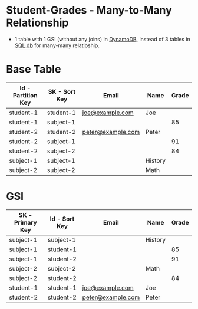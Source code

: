 # Student-Grades - Many-to-Many Relationship
- 1 table with 1 GSI (without any joins) in [DynamoDB](../Readme.md), instead of 3 tables in [SQL db](../../../../HLD-System-Designs/3_Databases/7_SQL-Databases/Readme.md) for many-many relatioship.

# Base Table

| Id - Partition Key | SK - Sort Key | Email             | Name    | Grade |
|--------------------|---------------|-------------------|---------|-------|
| student-1          | student-1     | joe@example.com   | Joe     |       |
| student-1          | subject-1     |                   |         | 85    |
| student-2          | student-2     | peter@example.com | Peter   |       |
| student-2          | subject-1     |                   |         | 91    |
| student-2          | subject-2     |                   |         | 84    |
| subject-1          | subject-1     |                   | History |       |
| subject-2          | subject-2     |                   | Math    |       |

# GSI

| SK - Primary Key | Id - Sort Key | Email             | Name    | Grade |
|------------------|---------------|-------------------|---------|-------|
| subject-1        | subject-1     |                   | History |       |
| subject-1        | student-1     |                   |         | 85    |
| subject-1        | student-2     |                   |         | 91    |
| subject-2        | subject-2     |                   | Math    |       |
| subject-2        | student-2     |                   |         | 84    |
| student-1        | student-1     | joe@example.com   | Joe     |       |
| student-2        | student-2     | peter@example.com | Peter   |       |

